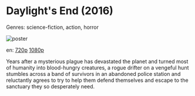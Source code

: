 # Daylight's End (2016)

Genres: science-fiction, action, horror

![poster](http://image.tmdb.org/t/p/w500/eciq2ZimLyOo6C39h0s1DAOC3WS.jpg)

en:
  [720p](magnet:?xt=urn:btih:713D1C7992C24B613610674EFA2F75BFE05F61CB&tr=udp://glotorrents.pw:6969/announce&tr=udp://tracker.opentrackr.org:1337/announce&tr=udp://torrent.gresille.org:80/announce&tr=udp://tracker.openbittorrent.com:80&tr=udp://tracker.coppersurfer.tk:6969&tr=udp://tracker.leechers-paradise.org:6969&tr=udp://p4p.arenabg.ch:1337&tr=udp://tracker.internetwarriors.net:1337)
  [1080p](magnet:?xt=urn:btih:B3BB712498741516D5535169C091DAEE3DA31ADD&tr=udp://glotorrents.pw:6969/announce&tr=udp://tracker.opentrackr.org:1337/announce&tr=udp://torrent.gresille.org:80/announce&tr=udp://tracker.openbittorrent.com:80&tr=udp://tracker.coppersurfer.tk:6969&tr=udp://tracker.leechers-paradise.org:6969&tr=udp://p4p.arenabg.ch:1337&tr=udp://tracker.internetwarriors.net:1337)
  


Years after a mysterious plague has devastated the planet and turned most of humanity into blood-hungry creatures, a rogue drifter on a vengeful hunt stumbles across a band of survivors in an abandoned police station and reluctantly agrees to try to help them defend themselves and escape to the sanctuary they so desperately need.